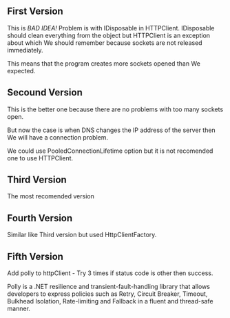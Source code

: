 ## First Version
This is *BAD IDEA!* Problem is with IDisposable in HTTPClient. IDisposable should clean everything from the object but HTTPClient is an exception about which We should remember because sockets are not released immediately. 

This means that the program creates more sockets opened than We expected.

## Secound Version
This is the better one because there are no problems with too many sockets open. 

But now the case is when DNS changes the IP address of the server then We will have a connection problem.

We could use PooledConnectionLifetime option but it is not recomended one to use HTTPClient. 

## Third Version
The most recomended version

## Fourth Version
Similar like Third version but used HttpClientFactory.

## Fifth Version
Add polly to httpClient - Try 3 times if status code is other then success.

Polly is a .NET resilience and transient-fault-handling library that allows developers to express policies such as Retry, Circuit Breaker, Timeout, Bulkhead Isolation, Rate-limiting and Fallback in a fluent and thread-safe manner.